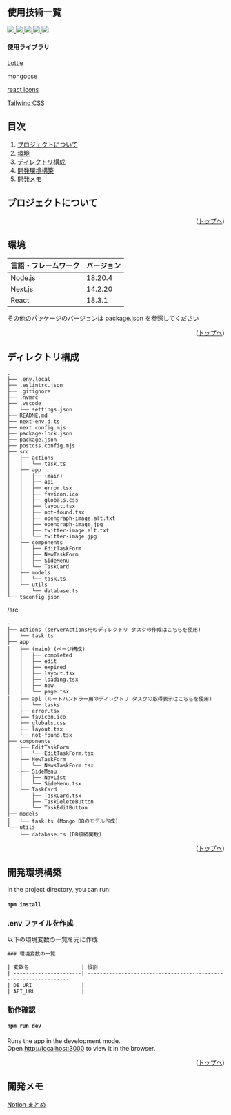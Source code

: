 <div id="top"></div>

## 使用技術一覧

<div style="display: inline">

  <!-- フロントエンドのフレームワーク一覧 -->
  <a href="https://nodejs.org/ja">
  <img src="https://img.shields.io/badge/-Node.js-000000.svg?logo=node.js&style=for-the-badge">
  </a>
  <a href="https://nextjs.org/">
  <img src="https://img.shields.io/badge/-Next.js-blue.svg?logo=next.js&style=for-the-badge">
  </a>
  <!-- フロントエンドの言語 -->
  <a href="http://ja.react.dev/">
  <img src="https://img.shields.io/badge/-React-23272f.svg?logo=react&style=for-the-badge">
  </a>
  <a href="https://www.typescriptlang.org/">
  <img src="https://img.shields.io/badge/-Typescript-FFF.svg?logo=typescript&style=for-the-badge">
  </a>
  
  <!-- ミドルウェア -->
  <a href="https://www.mongodb.com/ja-jp">
  <img src="https://img.shields.io/badge/-Mongodb-47A2.svg?logo=mongodb&style=for-the-badge">
  </a>

</div>

#### 使用ライブラリ
<div>
  <!-- 使用ライブラリ -->
  <p><a href="https://lottiefiles.com/jp/" target="_blank">Lottie</a></p>
  <p><a href="https://mongoosejs.com/" target="_blank">mongoose</a></p>
  <p><a href="https://react-icons.github.io/react-icons/" target="_blank">react icons</a></p>
  <p><a href="https://tailwindcss.com/" target="_blank">Tailwind CSS</a></p>
</div>


## 目次

1. [プロジェクトについて](#プロジェクトについて)
2. [環境](#環境)
3. [ディレクトリ構成](#ディレクトリ構成)
4. [開発環境構築](#開発環境構築)
5. [開発メモ](#開発メモ)


<!-- プロジェクトの概要を記載 -->

## プロジェクトについて


<p align="right">(<a href="#top">トップへ</a>)</p>



<!-- プロジェクトの環境を記載 -->

## 環境

<!-- 言語、フレームワーク、ミドルウェア、インフラの一覧とバージョンを記載 -->

| 言語・フレームワーク  | バージョン |
| --------------------- | ---------- |
| Node.js               | 18.20.4    |
| Next.js               | 14.2.20    |
| React                 | 18.3.1     |

その他のパッケージのバージョンは package.json を参照してください

<p align="right">(<a href="#top">トップへ</a>)</p>


## ディレクトリ構成

```
.
├── .env.local
├── .eslintrc.json
├── .gitignore
├── .nvmrc
├── .vscode
│   └── settings.json
├── README.md
├── next-env.d.ts
├── next.config.mjs
├── package-lock.json
├── package.json
├── postcss.config.mjs
├── src
│   ├── actions
│   │   └── task.ts
│   ├── app
│   │   ├── (main)
│   │   ├── api
│   │   ├── error.tsx
│   │   ├── favicon.ico
│   │   ├── globals.css
│   │   ├── layout.tsx
│   │   ├── not-found.tsx
│   │   ├── opengraph-image.alt.txt
│   │   ├── opengraph-image.jpg
│   │   ├── twitter-image.alt.txt
│   │   └── twitter-image.jpg
│   ├── components
│   │   ├── EditTaskForm
│   │   ├── NewTaskForm
│   │   ├── SideMenu
│   │   └── TaskCard
│   ├── models
│   │   └── task.ts
│   └── utils
│       └── database.ts
└── tsconfig.json
```

/src
```
.
├── actions (serverActions用のディレクトリ タスクの作成はこちらを使用)
│   └── task.ts
├── app
│   ├── (main) (ページ構成)
│   │   ├── completed
│   │   ├── edit
│   │   ├── expired
│   │   ├── layout.tsx
│   │   ├── loading.tsx
│   │   ├── new
│   │   └── page.tsx
│   ├── api (ルートハンドラー用のディレクトリ タスクの取得表示はこちらを使用)
│   │   └── tasks
│   ├── error.tsx
│   ├── favicon.ico
│   ├── globals.css
│   ├── layout.tsx
│   └── not-found.tsx
├── components
│   ├── EditTaskForm
│   │   └── EditTaskForm.tsx
│   ├── NewTaskForm
│   │   └── NewsTaskForm.tsx
│   ├── SideMenu
│   │   ├── NavList
│   │   └── SideMenu.tsx
│   └── TaskCard
│       ├── TaskCard.tsx
│       ├── TaskDeleteButton
│       └── TaskEditButton
├── models 
│   └── task.ts (Mongo DBのモデル作成)
└── utils
    └── database.ts (DB接続関数)
```

<p align="right">(<a href="#top">トップへ</a>)</p>


## 開発環境構築

In the project directory, you can run:

#### `npm install`

### .env ファイルを作成

以下の環境変数の一覧を元に作成

```
### 環境変数の一覧

| 変数名                 | 役割                                   
| ----------------------| ----------------------------------------------------------------
| DB_URI                | 
| API_URL               |

```

### 動作確認

#### `npm run dev`

Runs the app in the development mode.\
Open [http://localhost:3000](http://localhost:3000) to view it in the browser.

<p align="right">(<a href="#top">トップへ</a>)</p>


## 開発メモ

<p><a href="https://www.notion.so/Udemy-Next-js-web-158df53fe25a809d8951e70cf9b03afb?pvs=4">Notion まとめ</a></p>

